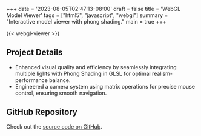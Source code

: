 +++
date = '2023-08-05T02:47:13-08:00'
draft = false
title = 'WebGL Model Viewer'
tags = ["html5", "javascript", "webgl"]
summary = "Interactive model viewer with phong shading."
main = true
+++

{{< webgl-viewer >}}

## Project Details

- Enhanced visual quality and efficiency by seamlessly integrating multiple lights with Phong Shading in GLSL for optimal realism-performance balance.
- Engineered a camera system using matrix operations for precise mouse control, ensuring smooth navigation.

## GitHub Repository

Check out the [source code on GitHub](https://github.com/Lingo56/WebGL-Viewer).
